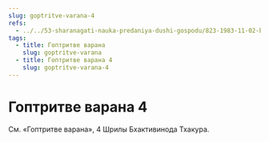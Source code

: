 ```yaml
---
slug: goptritve-varana-4
refs:
  - ../../53-sharanagati-nauka-predaniya-dushi-gospodu/823-1983-11-02-b4-prinyatie-pribezhishha-v-gospode-glavnyj-komponent-sharanagati.md
tags:
  - title: Гоптритве варана
    slug: goptritve-varana
  - title: Гоптритве варана 4
    slug: goptritve-varana-4
---
```


# Гоптритве варана 4

См. «Гоптритве варана», 4 Шрилы Бхактивинода Тхакура.
